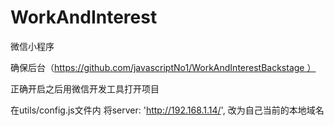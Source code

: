 # WorkAndInterest
微信小程序

确保后台（https://github.com/javascriptNo1/WorkAndInterestBackstage ）

正确开启之后用微信开发工具打开项目

在utils/config.js文件内 将server: 'http://192.168.1.14/', 改为自己当前的本地域名
